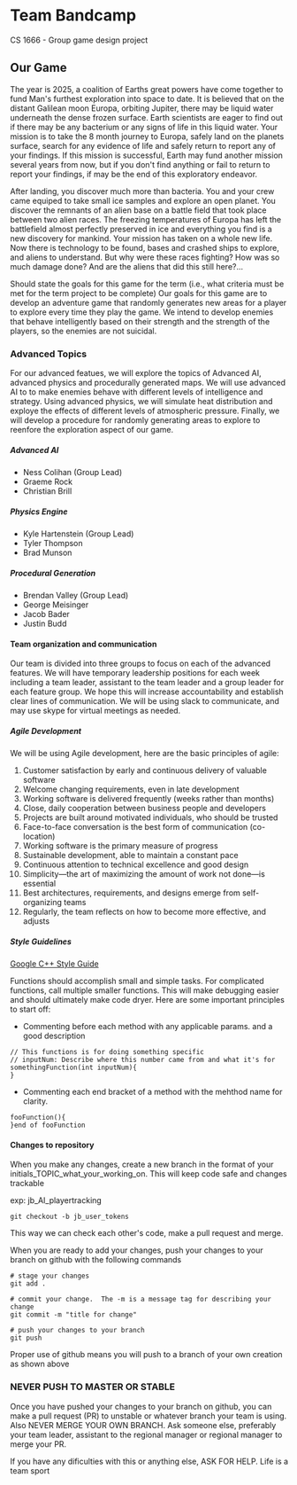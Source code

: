 # Team Bandcamp
CS 1666 - Group game design project 

## Our Game
The year is 2025, a coalition of Earths great powers have come together to fund Man's furthest exploration into space to date.  It is believed that on the distant Galilean moon Europa, orbiting Jupiter, there may be liquid water underneath the dense frozen surface.  Earth scientists are eager to find out if there may be any bacterium or any signs of life in this liquid water.  Your mission is to take the 8 month journey to Europa, safely land on the planets surface, search for any evidence of life and safely return to report any of your findings.  If this mission is successful, Earth may fund another mission several years from now, but if you don't find anything or fail to return to report your findings, if may be the end of this exploratory endeavor.  

After landing, you discover much more than bacteria.  You and your crew came equiped to take small ice samples and explore an open planet. You discover the remnants of an alien base on a battle field that took place between two alien races.  The freezing temperatures of Europa has left the battlefield almost perfectly preserved in ice and everything you find is a new discovery for mankind.  Your mission has taken on a whole new life.  Now there is technology to be found, bases and crashed ships to explore, and aliens to understand.  But why were these races fighting?  How was so much damage done?  And are the aliens that did this still here?...  


Should state the goals for this game for the term (i.e., what criteria must be met for the term project to be complete)
Our goals for this game are to develop an adventure game that randomly generates new areas for a player to explore every time they play the game.  We intend to develop enemies that behave intelligently based on their strength and the strength of the players, so the enemies are not suicidal. 


### Advanced Topics
For our advanced featues, we will explore the topics of Advanced AI, advanced physics and procedurally generated maps.  We will use advanced AI to to make enemies behave with different levels of intelligence and strategy.  Using advanced physics, we will simulate heat distribution and exploye the effects of different levels of atmospheric pressure.  Finally, we will develop a procedure for randomly generating areas to explore to reenfore the exploration aspect of our game.  

##### Advanced AI
- Ness Colihan (Group Lead)
- Graeme Rock
- Christian Brill


##### Physics Engine 
- Kyle Hartenstein (Group Lead)
- Tyler Thompson
- Brad Munson

##### Procedural Generation 
- Brendan Valley (Group Lead)
- George Meisinger
- Jacob Bader
- Justin Budd

#### Team organization and communication
Our team is divided into three groups to focus on each of the advanced features.  We will have temporary leadership positions for each week including a team leader, assistant to the team leader and a group leader for each feature group.  We hope this will increase accountability and establish clear lines of communication.  We will be using slack to communicate, and may use skype for virtual meetings as needed.  

##### Agile Development 
We will be using Agile development, here are the basic principles of agile: 
1. Customer satisfaction by early and continuous delivery of valuable software
1. Welcome changing requirements, even in late development
1. Working software is delivered frequently (weeks rather than months)
1. Close, daily cooperation between business people and developers
1. Projects are built around motivated individuals, who should be trusted
1. Face-to-face conversation is the best form of communication (co-location)
1. Working software is the primary measure of progress
1. Sustainable development, able to maintain a constant pace
1. Continuous attention to technical excellence and good design
1. Simplicity—the art of maximizing the amount of work not done—is essential
1. Best architectures, requirements, and designs emerge from self-organizing teams
1. Regularly, the team reflects on how to become more effective, and adjusts

##### Style Guidelines 
[Google C++ Style Guide](https://google.github.io/styleguide/cppguide.html)

Functions should accomplish small and simple tasks.  For complicated functions, call multiple smaller functions.  This will make debugging easier and should ultimately make code dryer.  Here are some important principles to start off:

- Commenting before each method with any applicable params. and a good description 
```
// This functions is for doing something specific 
// inputNum: Describe where this number came from and what it's for 
somethingFunction(int inputNum){
}
```

- Commenting each end bracket of a method with the mehthod name for clarity.
```
fooFunction(){
}end of fooFunction 
```

#### Changes to repository 
When you make any changes, create a new branch in the format of your initials_TOPIC_what_your_working_on.  This will keep code safe and changes trackable


exp: jb_AI_playertracking

```
git checkout -b jb_user_tokens
```

This way we can check each other's code, make a pull request and merge.


When you are ready to add your changes, push your changes to your branch on github with the following commands

```
# stage your changes 
git add . 

# commit your change.  The -m is a message tag for describing your change 
git commit -m "title for change"

# push your changes to your branch 
git push
``` 

Proper use of github means you will push to a branch of your own creation as shown above 

### NEVER PUSH TO MASTER OR STABLE

Once you have pushed your changes to your branch on github, you can make a pull request (PR) to unstable or whatever branch your team is using.  Also NEVER MERGE YOUR OWN BRANCH. Ask someone else, preferably your team leader, assistant to the regional manager or regional manager to merge your PR.

If you have any dificulties with this or anything else, ASK FOR HELP.  Life is a team sport